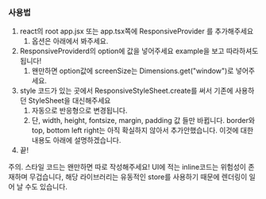 ### 사용법
1. react의 root app.jsx 또는 app.tsx쪽에 ResponsiveProvider 를 추가해주세요
   1. 옵션은 아래에서 봐주세요.
2. ResponsiveProviderd의 option에 값을 넣어주세요 example을 보고 따라하셔도 됩니다!
    1. 왠만하면 option값에 screenSize는 Dimensions.get("window")로 넣어주세요.
2. style 코드가 있는 곳에서 ResponsiveStyleSheet.create를 써서 기존에 사용하던 StyleSheet을 대신해주세요
   1. 자동으로 반응형으로 변경됩니다.
   2. 단, width, height, fontsize, margin, padding 값 들만 바뀝니다. border와 top, bottom left right는 아직 확실하지 않아서 추가안했습니다. 이것에 대한 내용도 아래에 설명하겠습니다.
3. 끝!

주의. 스타일 코드는 왠만하면 따로 작성해주세요! UI에 적는 inline코드는 위험성이 존재하며 무겁습니다, 해당 라이브러리는 유동적인 store를 사용하기 때문에 렌더링이 일어 날 수도 있습니다.